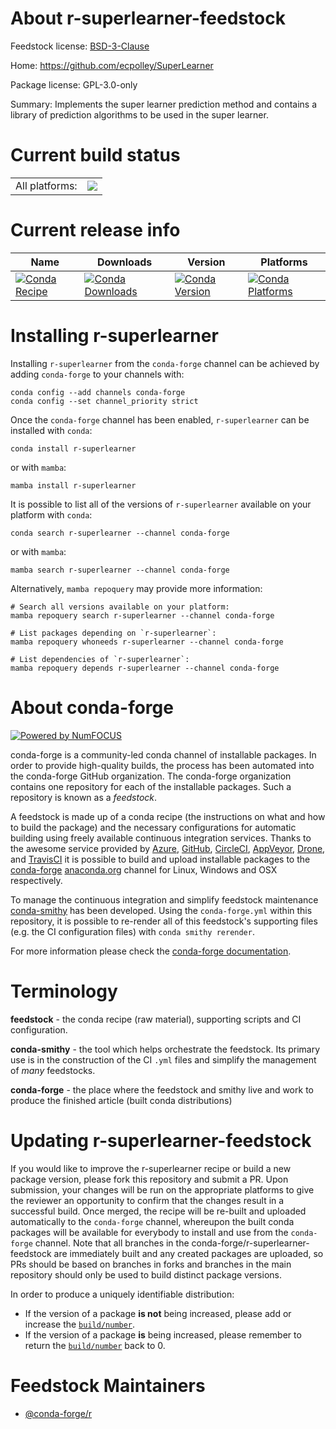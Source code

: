 About r-superlearner-feedstock
==============================

Feedstock license: [BSD-3-Clause](https://github.com/conda-forge/r-superlearner-feedstock/blob/main/LICENSE.txt)

Home: https://github.com/ecpolley/SuperLearner

Package license: GPL-3.0-only

Summary: Implements the super learner prediction method and contains a library of prediction algorithms to be used in the super learner.

Current build status
====================


<table><tr><td>All platforms:</td>
    <td>
      <a href="https://dev.azure.com/conda-forge/feedstock-builds/_build/latest?definitionId=2288&branchName=main">
        <img src="https://dev.azure.com/conda-forge/feedstock-builds/_apis/build/status/r-superlearner-feedstock?branchName=main">
      </a>
    </td>
  </tr>
</table>

Current release info
====================

| Name | Downloads | Version | Platforms |
| --- | --- | --- | --- |
| [![Conda Recipe](https://img.shields.io/badge/recipe-r--superlearner-green.svg)](https://anaconda.org/conda-forge/r-superlearner) | [![Conda Downloads](https://img.shields.io/conda/dn/conda-forge/r-superlearner.svg)](https://anaconda.org/conda-forge/r-superlearner) | [![Conda Version](https://img.shields.io/conda/vn/conda-forge/r-superlearner.svg)](https://anaconda.org/conda-forge/r-superlearner) | [![Conda Platforms](https://img.shields.io/conda/pn/conda-forge/r-superlearner.svg)](https://anaconda.org/conda-forge/r-superlearner) |

Installing r-superlearner
=========================

Installing `r-superlearner` from the `conda-forge` channel can be achieved by adding `conda-forge` to your channels with:

```
conda config --add channels conda-forge
conda config --set channel_priority strict
```

Once the `conda-forge` channel has been enabled, `r-superlearner` can be installed with `conda`:

```
conda install r-superlearner
```

or with `mamba`:

```
mamba install r-superlearner
```

It is possible to list all of the versions of `r-superlearner` available on your platform with `conda`:

```
conda search r-superlearner --channel conda-forge
```

or with `mamba`:

```
mamba search r-superlearner --channel conda-forge
```

Alternatively, `mamba repoquery` may provide more information:

```
# Search all versions available on your platform:
mamba repoquery search r-superlearner --channel conda-forge

# List packages depending on `r-superlearner`:
mamba repoquery whoneeds r-superlearner --channel conda-forge

# List dependencies of `r-superlearner`:
mamba repoquery depends r-superlearner --channel conda-forge
```


About conda-forge
=================

[![Powered by
NumFOCUS](https://img.shields.io/badge/powered%20by-NumFOCUS-orange.svg?style=flat&colorA=E1523D&colorB=007D8A)](https://numfocus.org)

conda-forge is a community-led conda channel of installable packages.
In order to provide high-quality builds, the process has been automated into the
conda-forge GitHub organization. The conda-forge organization contains one repository
for each of the installable packages. Such a repository is known as a *feedstock*.

A feedstock is made up of a conda recipe (the instructions on what and how to build
the package) and the necessary configurations for automatic building using freely
available continuous integration services. Thanks to the awesome service provided by
[Azure](https://azure.microsoft.com/en-us/services/devops/), [GitHub](https://github.com/),
[CircleCI](https://circleci.com/), [AppVeyor](https://www.appveyor.com/),
[Drone](https://cloud.drone.io/welcome), and [TravisCI](https://travis-ci.com/)
it is possible to build and upload installable packages to the
[conda-forge](https://anaconda.org/conda-forge) [anaconda.org](https://anaconda.org/)
channel for Linux, Windows and OSX respectively.

To manage the continuous integration and simplify feedstock maintenance
[conda-smithy](https://github.com/conda-forge/conda-smithy) has been developed.
Using the ``conda-forge.yml`` within this repository, it is possible to re-render all of
this feedstock's supporting files (e.g. the CI configuration files) with ``conda smithy rerender``.

For more information please check the [conda-forge documentation](https://conda-forge.org/docs/).

Terminology
===========

**feedstock** - the conda recipe (raw material), supporting scripts and CI configuration.

**conda-smithy** - the tool which helps orchestrate the feedstock.
                   Its primary use is in the construction of the CI ``.yml`` files
                   and simplify the management of *many* feedstocks.

**conda-forge** - the place where the feedstock and smithy live and work to
                  produce the finished article (built conda distributions)


Updating r-superlearner-feedstock
=================================

If you would like to improve the r-superlearner recipe or build a new
package version, please fork this repository and submit a PR. Upon submission,
your changes will be run on the appropriate platforms to give the reviewer an
opportunity to confirm that the changes result in a successful build. Once
merged, the recipe will be re-built and uploaded automatically to the
`conda-forge` channel, whereupon the built conda packages will be available for
everybody to install and use from the `conda-forge` channel.
Note that all branches in the conda-forge/r-superlearner-feedstock are
immediately built and any created packages are uploaded, so PRs should be based
on branches in forks and branches in the main repository should only be used to
build distinct package versions.

In order to produce a uniquely identifiable distribution:
 * If the version of a package **is not** being increased, please add or increase
   the [``build/number``](https://docs.conda.io/projects/conda-build/en/latest/resources/define-metadata.html#build-number-and-string).
 * If the version of a package **is** being increased, please remember to return
   the [``build/number``](https://docs.conda.io/projects/conda-build/en/latest/resources/define-metadata.html#build-number-and-string)
   back to 0.

Feedstock Maintainers
=====================

* [@conda-forge/r](https://github.com/conda-forge/r/)

